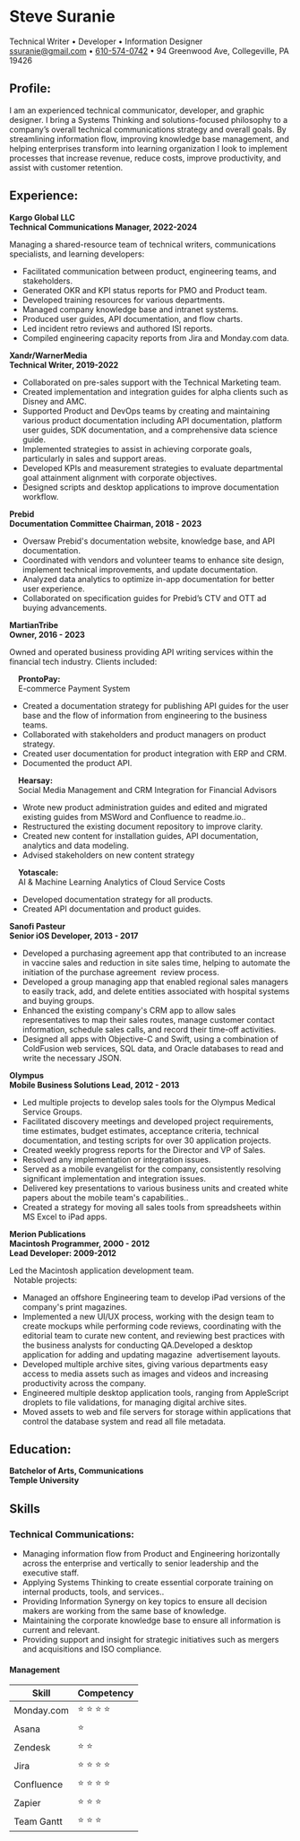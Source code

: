 # Steve Suranie

Technical Writer • Developer • Information Designer  
[ssuranie@gmail.com](mailto:"ssuranie@gmail.com?subject=Suranie-Github-Resume") • [610-574-0742](href="tel:+16105740742") • 94 Greenwood Ave, Collegeville, PA 19426

## Profile: 
I am an experienced technical communicator, developer, and graphic designer. I bring a Systems Thinking and solutions-focused philosophy to a company’s overall technical communications strategy and overall goals. By streamlining information flow, improving knowledge base management, and helping enterprises transform into learning organization I look to implement processes that increase revenue, reduce costs, improve productivity, and assist with customer retention. 

## Experience: 

**Kargo Global LLC**  
**Technical Communications Manager, 2022-2024**

Managing a shared-resource team of technical writers, communications specialists, and learning developers:

- Facilitated communication between product, engineering teams, and stakeholders.
- Generated OKR and KPI status reports for PMO and Product team.
- Developed training resources for various departments.
- Managed company knowledge base and intranet systems.
- Produced user guides, API documentation, and flow charts.
- Led incident retro reviews and authored ISI reports.
- Compiled engineering capacity reports from Jira and Monday.com data.  

**Xandr/WarnerMedia**  
**Technical Writer, 2019-2022**

- Collaborated on pre-sales support with the Technical Marketing team.
- Created implementation and integration guides for alpha clients such as Disney and AMC.
- Supported Product and DevOps teams by creating and maintaining various product documentation including API documentation, platform user guides, SDK documentation, and a comprehensive data science guide.
- Implemented strategies to assist in achieving corporate goals, particularly in sales and support areas.
- Developed KPIs and measurement strategies to evaluate departmental goal attainment alignment with corporate objectives.
- Designed scripts and desktop applications to improve documentation workflow.

**Prebid**  
**Documentation Committee Chairman, 2018 - 2023** 

- Oversaw Prebid's documentation website, knowledge base, and API documentation.
- Coordinated with vendors and volunteer teams to enhance site design, implement technical improvements, and update documentation.
- Analyzed data analytics to optimize in-app documentation for better user experience.
- Collaborated on specification guides for Prebid’s CTV and OTT ad buying advancements.

**MartianTribe**  
**Owner, 2016 - 2023**

Owned and operated business providing API writing services within the financial tech industry. Clients included: 

&nbsp;&nbsp;&nbsp;&nbsp;**ProntoPay:**   
&nbsp;&nbsp;&nbsp;&nbsp;E-commerce Payment System
- Created a documentation strategy for publishing API guides for the user base and the flow of information from engineering to the business teams. 
- Collaborated with stakeholders and product managers on product strategy. 
- Created user documentation for product integration with ERP and CRM.
- Documented the product API.

&nbsp;&nbsp;&nbsp;&nbsp;**Hearsay:**  
&nbsp;&nbsp;&nbsp;&nbsp;Social Media Management and CRM Integration for Financial Advisors  
- Wrote new product administration guides and edited and migrated existing guides from MSWord and Confluence to readme.io.. 
- Restructured the existing document repository to improve clarity. 
- Created new content for installation guides, API documentation, analytics and data modeling.
- Advised stakeholders on new content strategy

&nbsp;&nbsp;&nbsp;&nbsp;**Yotascale:**  
&nbsp;&nbsp;&nbsp;&nbsp;AI & Machine Learning Analytics of Cloud Service Costs  
- Developed documentation strategy for all products.
- Created API documentation and product guides.

**Sanofi Pasteur**  
**Senior iOS Developer, 2013 - 2017**

- Developed a purchasing agreement app that contributed to an increase in vaccine sales and reduction in site sales time, helping to automate the initiation of the purchase agreement  review process.
- Developed a group managing app that enabled regional sales managers to easily track, add, and delete entities associated with hospital systems and buying groups. 
- Enhanced the existing company's CRM app to allow sales representatives to map their sales routes, manage customer contact information, schedule sales calls, and record their time-off activities. 
- Designed all apps with Objective-C and Swift, using a combination of ColdFusion web services, SQL data, and Oracle databases to read and write the necessary JSON.

**Olympus**  
**Mobile Business Solutions Lead, 2012 - 2013**

- Led multiple projects to develop sales tools for the Olympus Medical Service Groups.
- Facilitated discovery meetings and developed project requirements, time estimates, budget estimates, acceptance criteria, technical documentation, and testing scripts for over 30 application projects.
- Created weekly progress reports for the Director and VP of Sales.
- Resolved any implementation or integration issues.
- Served as a mobile evangelist for the company, consistently resolving significant implementation and integration issues.
- Delivered key presentations to various business units and created white papers about the mobile team's capabilities..
- Created a strategy for moving all sales tools from spreadsheets within MS Excel to iPad apps.

**Merion Publications**  
**Macintosh Programmer, 2000 - 2012**   
**Lead Developer: 2009-2012**  

Led the Macintosh application development team.  
&nbsp;&nbsp;Notable projects: 

- Managed an offshore Engineering team to develop iPad versions of the company's print magazines.
- Implemented a new UI/UX process, working with the design team to create mockups while performing code reviews, coordinating with the editorial team to curate new content, and reviewing best practices with the business analysts for conducting QA.Developed a desktop application for adding and updating magazine  advertisement layouts.
- Developed multiple archive sites, giving various departments easy access to media assets such as images and videos and increasing productivity across the company. 
- Engineered multiple desktop application tools, ranging from AppleScript droplets to file validations, for managing digital archive sites.
- Moved assets to web and file servers for storage within applications that control the database system and read all file metadata.

## Education: 

**Batchelor of Arts, Communications**  
**Temple University**  

## Skills

### Technical Communications: 
- Managing information flow from Product and Engineering horizontally across the enterprise and vertically to senior leadership and the executive staff.
- Applying Systems Thinking to create essential corporate training on internal products, tools, and services..
- Providing Information Synergy on key topics to ensure all decision makers are working from the same base of knowledge. 
- Maintaining the corporate knowledge base to ensure all information is current and relevant. 
- Providing support and insight for strategic initiatives such as mergers and acquisitions and ISO compliance. 

#### Management

| Skill | Competency | 
|----------|----------|
| Monday.com | :star: :star: :star: :star:     |
| Asana | :star:      |
| Zendesk | :star: :star:      |
| Jira | :star: :star: :star: :star:     |
| Confluence | :star: :star: :star: :star:     |
| Zapier | :star: :star: :star:    |
| Team Gantt | :star: :star: :star:    |















